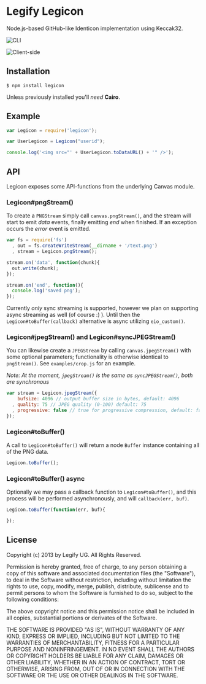 # Legify Legicon

Node.js-based GitHub-like Identicon implementation using Keccak32.

![CLI](http://f.cl.ly/items/3m2M2Y2G3V3f3Z3g141w/Untitled321.gif)

![Client-side](http://f.cl.ly/items/1k1A0G3N0s0X1O1Z101U/Untitled32.gif)

## Installation

    $ npm install legicon

Unless previously installed you'll _need_ __Cairo__.

## Example

```javascript
var Legicon = require('legicon');

var UserLegicon = Legicon("userid");

console.log('<img src="' + UserLegicon.toDataURL() + '" />');
```

## API

Legicon exposes some API-functions from the underlying Canvas module.

### Legicon#pngStream()

  To create a `PNGStream` simply call `canvas.pngStream()`, and the stream will start to emit _data_ events, finally emitting _end_ when finished. If an exception occurs the _error_ event is emitted.

```javascript
var fs = require('fs')
  , out = fs.createWriteStream(__dirname + '/text.png')
  , stream = Legicon.pngStream();

stream.on('data', function(chunk){
  out.write(chunk);
});

stream.on('end', function(){
  console.log('saved png');
});
```

Currently _only_ sync streaming is supported, however we plan on supporting async streaming as well (of course :) ). Until then the `Legicon#toBuffer(callback)` alternative is async utilizing `eio_custom()`.

### Legicon#jpegStream() and Legicon#syncJPEGStream()

You can likewise create a `JPEGStream` by calling `canvas.jpegStream()` with
some optional parameters; functionality is otherwise identical to
`pngStream()`. See `examples/crop.js` for an example.

_Note: At the moment, `jpegStream()` is the same as `syncJPEGStream()`, both
are synchronous_

```javascript
var stream = Legicon.jpegStream({
    bufsize: 4096 // output buffer size in bytes, default: 4096 
  , quality: 75 // JPEG quality (0-100) default: 75
  , progressive: false // true for progressive compression, default: false
});
```

### Legicon#toBuffer()

A call to `Legicon#toBuffer()` will return a node `Buffer` instance containing all of the PNG data.

```javascript
Legicon.toBuffer();
```

### Legicon#toBuffer() async

Optionally we may pass a callback function to `Legicon#toBuffer()`, and this process will be performed asynchronously, and will `callback(err, buf)`.

```javascript
Legicon.toBuffer(function(err, buf){

});
```

## License

Copyright (c) 2013 by Legify UG. All Rights Reserved.

Permission is hereby granted, free of charge, to any person obtaining a copy of this software and associated documentation files (the "Software"), to deal in the Software without restriction, including without limitation the rights to use, copy, modify, merge, publish, distribute, sublicense and to permit persons to whom the Software is furnished to do so, subject to the following conditions:

The above copyright notice and this permission notice shall be included in all copies, substantial portions or derivates of the Software.

THE SOFTWARE IS PROVIDED "AS IS", WITHOUT WARRANTY OF ANY KIND, EXPRESS OR IMPLIED, INCLUDING BUT NOT LIMITED TO THE WARRANTIES OF MERCHANTABILITY, FITNESS FOR A PARTICULAR PURPOSE AND NONINFRINGEMENT. IN NO EVENT SHALL THE AUTHORS OR COPYRIGHT HOLDERS BE LIABLE FOR ANY CLAIM, DAMAGES OR OTHER LIABILITY, WHETHER IN AN ACTION OF CONTRACT, TORT OR OTHERWISE, ARISING FROM, OUT OF OR IN CONNECTION WITH THE SOFTWARE OR THE USE OR OTHER DEALINGS IN THE SOFTWARE.
